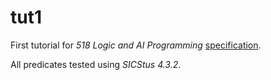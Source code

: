 # tut1

First tutorial for _518 Logic and AI Programming_ [specification](spec.pdf).

All predicates tested using _SICStus 4.3.2_.
